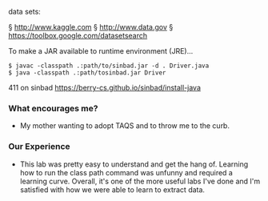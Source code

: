 data sets:

§ http://www.kaggle.com
§ http://www.data.gov
§ https://toolbox.google.com/datasetsearch


To make a JAR available to runtime environment (JRE)...

```
$ javac -classpath .:path/to/sinbad.jar -d . Driver.java
$ java -classpath .:path/tosinbad.jar Driver
```

411 on sinbad
https://berry-cs.github.io/sinbad/install-java

### What encourages me?
- My mother wanting to adopt TAQS and to throw me to the curb.

### Our Experience
- This lab was pretty easy to understand and get the hang of. Learning how to run the class path command was unfunny and required a learning curve. Overall, it's one of the more useful labs I've done and I'm satisfied with how we were able to learn to extract data.
